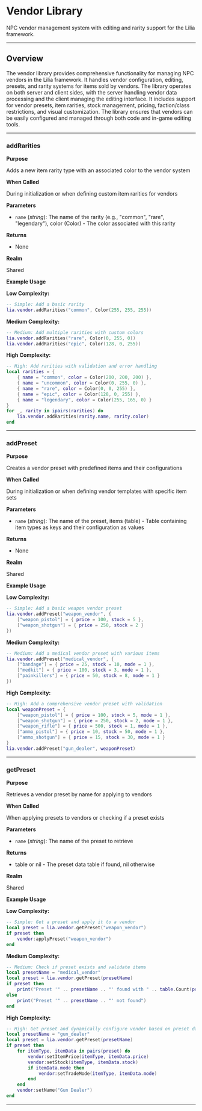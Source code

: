 # Vendor Library

NPC vendor management system with editing and rarity support for the Lilia framework.

---

## Overview

The vendor library provides comprehensive functionality for managing NPC vendors in the Lilia framework. It handles vendor configuration, editing, presets, and rarity systems for items sold by vendors. The library operates on both server and client sides, with the server handling vendor data processing and the client managing the editing interface. It includes support for vendor presets, item rarities, stock management, pricing, faction/class restrictions, and visual customization. The library ensures that vendors can be easily configured and managed through both code and in-game editing tools.

---

### addRarities

**Purpose**

Adds a new item rarity type with an associated color to the vendor system

**When Called**

During initialization or when defining custom item rarities for vendors

**Parameters**

* `name` (*string*): The name of the rarity (e.g., "common", "rare", "legendary"), color (Color) - The color associated with this rarity

**Returns**

* None

**Realm**

Shared

**Example Usage**

**Low Complexity:**
```lua
-- Simple: Add a basic rarity
lia.vendor.addRarities("common", Color(255, 255, 255))

```

**Medium Complexity:**
```lua
-- Medium: Add multiple rarities with custom colors
lia.vendor.addRarities("rare", Color(0, 255, 0))
lia.vendor.addRarities("epic", Color(128, 0, 255))

```

**High Complexity:**
```lua
-- High: Add rarities with validation and error handling
local rarities = {
    { name = "common", color = Color(200, 200, 200) },
    { name = "uncommon", color = Color(0, 255, 0) },
    { name = "rare", color = Color(0, 0, 255) },
    { name = "epic", color = Color(128, 0, 255) },
    { name = "legendary", color = Color(255, 165, 0) }
}
for _, rarity in ipairs(rarities) do
    lia.vendor.addRarities(rarity.name, rarity.color)
end

```

---

### addPreset

**Purpose**

Creates a vendor preset with predefined items and their configurations

**When Called**

During initialization or when defining vendor templates with specific item sets

**Parameters**

* `name` (*string*): The name of the preset, items (table) - Table containing item types as keys and their configuration as values

**Returns**

* None

**Realm**

Shared

**Example Usage**

**Low Complexity:**
```lua
-- Simple: Add a basic weapon vendor preset
lia.vendor.addPreset("weapon_vendor", {
    ["weapon_pistol"] = { price = 100, stock = 5 },
    ["weapon_shotgun"] = { price = 250, stock = 2 }
})

```

**Medium Complexity:**
```lua
-- Medium: Add a medical vendor preset with various items
lia.vendor.addPreset("medical_vendor", {
    ["bandage"] = { price = 25, stock = 10, mode = 1 },
    ["medkit"] = { price = 100, stock = 3, mode = 1 },
    ["painkillers"] = { price = 50, stock = 8, mode = 1 }
})

```

**High Complexity:**
```lua
-- High: Add a comprehensive vendor preset with validation
local weaponPreset = {
    ["weapon_pistol"] = { price = 100, stock = 5, mode = 1 },
    ["weapon_shotgun"] = { price = 250, stock = 2, mode = 1 },
    ["weapon_rifle"] = { price = 500, stock = 1, mode = 1 },
    ["ammo_pistol"] = { price = 10, stock = 50, mode = 1 },
    ["ammo_shotgun"] = { price = 15, stock = 30, mode = 1 }
}
lia.vendor.addPreset("gun_dealer", weaponPreset)

```

---

### getPreset

**Purpose**

Retrieves a vendor preset by name for applying to vendors

**When Called**

When applying presets to vendors or checking if a preset exists

**Parameters**

* `name` (*string*): The name of the preset to retrieve

**Returns**

* table or nil - The preset data table if found, nil otherwise

**Realm**

Shared

**Example Usage**

**Low Complexity:**
```lua
-- Simple: Get a preset and apply it to a vendor
local preset = lia.vendor.getPreset("weapon_vendor")
if preset then
    vendor:applyPreset("weapon_vendor")
end

```

**Medium Complexity:**
```lua
-- Medium: Check if preset exists and validate items
local presetName = "medical_vendor"
local preset = lia.vendor.getPreset(presetName)
if preset then
    print("Preset '" .. presetName .. "' found with " .. table.Count(preset) .. " items")
else
    print("Preset '" .. presetName .. "' not found")
end

```

**High Complexity:**
```lua
-- High: Get preset and dynamically configure vendor based on preset data
local presetName = "gun_dealer"
local preset = lia.vendor.getPreset(presetName)
if preset then
    for itemType, itemData in pairs(preset) do
        vendor:setItemPrice(itemType, itemData.price)
        vendor:setStock(itemType, itemData.stock)
        if itemData.mode then
            vendor:setTradeMode(itemType, itemData.mode)
        end
    end
    vendor:setName("Gun Dealer")
end

```

---

